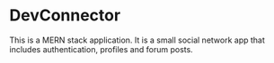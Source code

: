 # DevConnector
This is a MERN stack application. It is a small social network app that includes authentication, profiles and forum posts.
